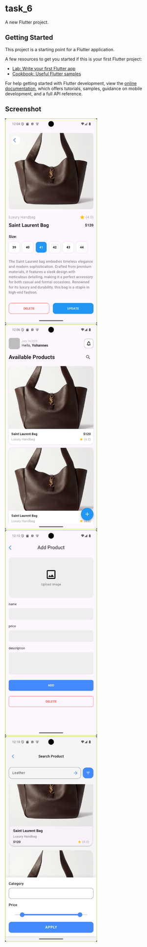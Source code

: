 # task_6

A new Flutter project.

## Getting Started

This project is a starting point for a Flutter application.

A few resources to get you started if this is your first Flutter project:

- [Lab: Write your first Flutter app](https://docs.flutter.dev/get-started/codelab)
- [Cookbook: Useful Flutter samples](https://docs.flutter.dev/cookbook)

For help getting started with Flutter development, view the
[online documentation](https://docs.flutter.dev/), which offers tutorials,
samples, guidance on mobile development, and a full API reference.


## Screenshot

<img src="./screenshot/Screenshot_1.png" width="300"/>
<img src="./screenshot/Screenshot_2.png" width="300"/>
<img src="./screenshot/Screenshot_3.png" width="300"/>
<img src="./screenshot/Screenshot_4.png" width="300"/>


